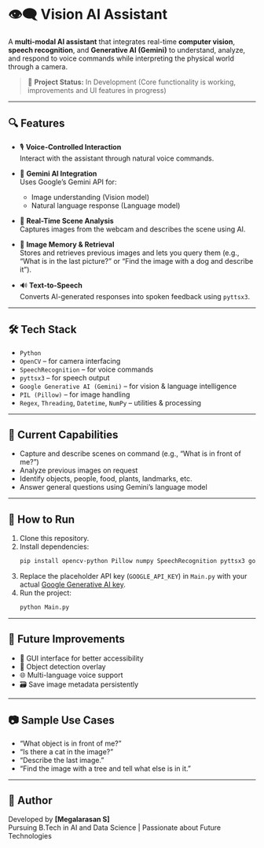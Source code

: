 
# 👁️‍🗨️ Vision AI Assistant 

A **multi-modal AI assistant** that integrates real-time **computer vision**, **speech recognition**, and **Generative AI (Gemini)** to understand, analyze, and respond to voice commands while interpreting the physical world through a camera.

> 🚧 **Project Status:** In Development (Core functionality is working, improvements and UI features in progress)

---

## 🔍 Features

- 🎙️ **Voice-Controlled Interaction**  
  Interact with the assistant through natural voice commands.

- 🧠 **Gemini AI Integration**  
  Uses Google’s Gemini API for:
  - Image understanding (Vision model)
  - Natural language response (Language model)

- 📸 **Real-Time Scene Analysis**  
  Captures images from the webcam and describes the scene using AI.

- 🧾 **Image Memory & Retrieval**  
  Stores and retrieves previous images and lets you query them (e.g., “What is in the last picture?” or “Find the image with a dog and describe it”).

- 🔊 **Text-to-Speech**  
  Converts AI-generated responses into spoken feedback using `pyttsx3`.

---

## 🛠️ Tech Stack

- `Python`
- `OpenCV` – for camera interfacing
- `SpeechRecognition` – for voice commands
- `pyttsx3` – for speech output
- `Google Generative AI (Gemini)` – for vision & language intelligence
- `PIL (Pillow)` – for image handling
- `Regex`, `Threading`, `Datetime`, `NumPy` – utilities & processing

---

## 🧪 Current Capabilities

- Capture and describe scenes on command (e.g., “What is in front of me?”)
- Analyze previous images on request
- Identify objects, people, food, plants, landmarks, etc.
- Answer general questions using Gemini’s language model

---

## 🚀 How to Run

1. Clone this repository.
2. Install dependencies:
   ```bash
   pip install opencv-python Pillow numpy SpeechRecognition pyttsx3 google-generativeai
   ```
3. Replace the placeholder API key (`GOOGLE_API_KEY`) in `Main.py` with your actual [Google Generative AI key](https://makersuite.google.com/app/apikey).
4. Run the project:
   ```bash
   python Main.py
   ```

---

## 🧩 Future Improvements

- 🔘 GUI interface for better accessibility
- 🧭 Object detection overlay
- 🌐 Multi-language voice support
- 🗃️ Save image metadata persistently

---

## 📷 Sample Use Cases

- “What object is in front of me?”
- “Is there a cat in the image?”
- “Describe the last image.”
- “Find the image with a tree and tell what else is in it.”

---

## 🤖 Author

Developed by **[Megalarasan S]**  
Pursuing B.Tech in AI and Data Science | Passionate about Future Technologies
